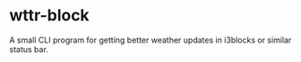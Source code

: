 # wttr-block
A small CLI program for getting better weather updates in i3blocks or similar status bar.
